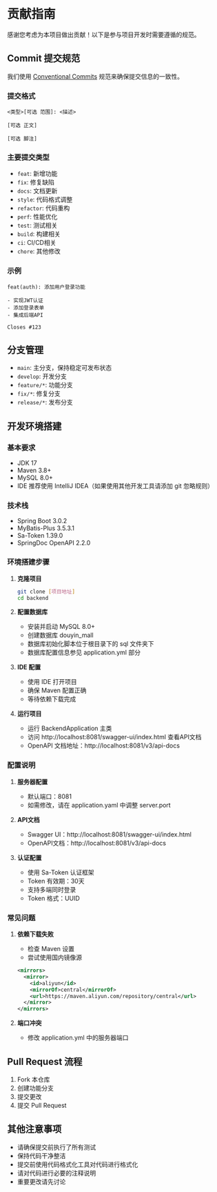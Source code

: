 # 贡献指南

感谢您考虑为本项目做出贡献！以下是参与项目开发时需要遵循的规范。

## Commit 提交规范

我们使用 [Conventional Commits](https://www.conventionalcommits.org/zh-hans/) 规范来确保提交信息的一致性。

### 提交格式

```
<类型>[可选 范围]: <描述>

[可选 正文]

[可选 脚注]
```

### 主要提交类型

- `feat`: 新增功能
- `fix`: 修复缺陷
- `docs`: 文档更新
- `style`: 代码格式调整
- `refactor`: 代码重构
- `perf`: 性能优化
- `test`: 测试相关
- `build`: 构建相关
- `ci`: CI/CD相关
- `chore`: 其他修改

### 示例

```
feat(auth): 添加用户登录功能

- 实现JWT认证
- 添加登录表单
- 集成后端API

Closes #123
```

## 分支管理

- `main`: 主分支，保持稳定可发布状态
- `develop`: 开发分支
- `feature/*`: 功能分支
- `fix/*`: 修复分支
- `release/*`: 发布分支

## 开发环境搭建

### 基本要求

- JDK 17
- Maven 3.8+
- MySQL 8.0+
- IDE 推荐使用 IntelliJ IDEA（如果使用其他开发工具请添加 git 忽略规则）

### 技术栈

- Spring Boot 3.0.2
- MyBatis-Plus 3.5.3.1
- Sa-Token 1.39.0
- SpringDoc OpenAPI 2.2.0

### 环境搭建步骤

1. **克隆项目**
   ```bash
   git clone [项目地址]
   cd backend
   ```

2. **配置数据库**
   - 安装并启动 MySQL 8.0+
   - 创建数据库 douyin_mall
   - 数据库初始化脚本位于根目录下的 sql 文件夹下
   - 数据库配置信息参见 application.yml 部分

3. **IDE 配置**
   - 使用 IDE 打开项目
   - 确保 Maven 配置正确
   - 等待依赖下载完成

4. **运行项目**
   - 运行 BackendApplication 主类
   - 访问 http://localhost:8081/swagger-ui/index.html 查看API文档
   - OpenAPI 文档地址：http://localhost:8081/v3/api-docs

### 配置说明

1. **服务器配置**
   - 默认端口：8081
   - 如需修改，请在 application.yaml 中调整 server.port

2. **API文档**
   - Swagger UI：http://localhost:8081/swagger-ui/index.html
   - OpenAPI文档：http://localhost:8081/v3/api-docs

3. **认证配置**
   - 使用 Sa-Token 认证框架
   - Token 有效期：30天
   - 支持多端同时登录
   - Token 格式：UUID

### 常见问题

1. **依赖下载失败**
   - 检查 Maven 设置
   - 尝试使用国内镜像源
   ```xml
   <mirrors>
     <mirror>
       <id>aliyun</id>
       <mirrorOf>central</mirrorOf>
       <url>https://maven.aliyun.com/repository/central</url>
     </mirror>
   </mirrors>
   ```

2. **端口冲突**
   - 修改 application.yml 中的服务器端口

## Pull Request 流程

1. Fork 本仓库
2. 创建功能分支
3. 提交更改
4. 提交 Pull Request

## 其他注意事项

- 请确保提交前执行了所有测试
- 保持代码干净整洁
- 提交前使用代码格式化工具对代码进行格式化
- 请对代码进行必要的注释说明
- 重要更改请先讨论